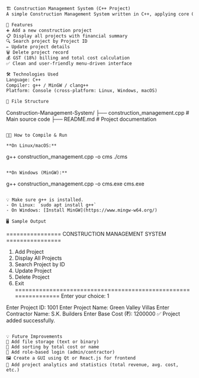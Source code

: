 ```markdown
🏗️ Construction Management System (C++ Project)  
A simple Construction Management System written in C++, applying core Object-Oriented Programming concepts like encapsulation and abstraction. This project helps manage construction projects, billing, and contractors — designed for students and beginners learning C++ with real-world application.

🚀 Features  
➕ Add a new construction project  
📋 Display all projects with financial summary  
🔍 Search project by Project ID  
✏️ Update project details  
🗑️ Delete project record  
💰 GST (18%) billing and total cost calculation  
✅ Clean and user-friendly menu-driven interface  

🛠️ Technologies Used  
Language: C++  
Compiler: g++ / MinGW / clang++  
Platform: Console (cross-platform: Linux, Windows, macOS)  

📂 File Structure  
```

Construction-Management-System/
├── construction\_management.cpp   # Main source code
├── README.md                     # Project documentation

```

🧑‍💻 How to Compile & Run  

**On Linux/macOS:**
```

g++ construction\_management.cpp -o cms
./cms

```

**On Windows (MinGW):**
```

g++ construction\_management.cpp -o cms.exe
cms.exe

```

💡 Make sure g++ is installed.  
- On Linux: `sudo apt install g++`  
- On Windows: [Install MinGW](https://www.mingw-w64.org/)  

🖥️ Sample Output  
```

\================ CONSTRUCTION MANAGEMENT SYSTEM ================

1. Add Project
2. Display All Projects
3. Search Project by ID
4. Update Project
5. Delete Project
6. Exit
   \================================================================
   Enter your choice: 1

Enter Project ID: 1001
Enter Project Name: Green Valley Villas
Enter Contractor Name: S.K. Builders
Enter Base Cost (₹): 1200000
✅ Project added successfully.

```

💡 Future Improvements  
🔄 Add file storage (text or binary)  
🧾 Add sorting by total cost or name  
🔐 Add role-based login (admin/contractor)  
🖼️ Create a GUI using Qt or React.js for frontend  
🧪 Add project analytics and statistics (total revenue, avg. cost, etc.)

```
